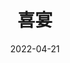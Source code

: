 ---
layout: page
title: 喜宴
description: >
  结局恶心得像吃了屎。
category: 电影
img: assets/img/movie/2022/喜宴.webp
star: 2
date: 2022-04-21
---